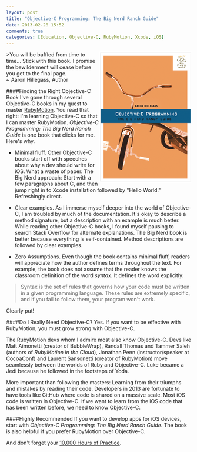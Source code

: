 ```yaml
---
layout: post
title: "Objective-C Programming: The Big Nerd Ranch Guide"
date: 2013-02-28 15:52
comments: true
categories: [Education, Objective-C, RubyMotion, Xcode, iOS]
---
```

<img src="/images/objective-c-big-nerd.png" align="right" width="250" height="357" alt="Objective-C Programming - The Big Nerd Ranch Guide" title="Objective-C Programming - The Big Nerd Ranch Guide">
>You will be baffled from time to time… Stick with this book. I promise the bewilderment will cease before you get to the final page.<br/>~ Aaron Hillegass, Author

####Finding the Right Objective-C Book
I've gone through several Objective-C books in my quest to master [RubyMotion](/blog/2012/10/29/building-ios-apps-with-ruby-motion/). You read that right: I'm learning Objective-C so that I can master RubyMotion. *Objective-C Programming: The Big Nerd Ranch Guide* is one book that clicks for me. Here's why.
<!-- more -->
* Minimal fluff. Other Objective-C books start off with speeches about why a dev should write for iOS. What a waste of paper. The Big Nerd approach: Start with a few paragraphs about C, and then jump right in to Xcode installation followed by "Hello World." Refreshingly direct.

* Clear examples. As I immerse myself deeper into the world of Objective-C, I am troubled by much of the documentation. It's okay to describe a method signature, but a description with an example is much better. While reading other Objective-C books, I found myself pausing to search Stack Overflow for alternate explanations. The Big Nerd book is better because everything is self-contained. Method descriptions are followed by clear examples.

* Zero Assumptions. Even though the book contains minimal fluff, readers will appreciate how the author defines terms throughout the text. For example, the book does not assume that the reader knows the classroom definition of the word *syntax*. It defines the word explicitly:

>Syntax is the set of rules that governs how your code must be written in a given programming language. These rules are extremely specific, and if you fail to follow them, your program won't work.

Clearly put!

####Do I Really Need Objective-C?
Yes. If you want to be effective with RubyMotion, you must grow strong with Objective-C.

The RubyMotion devs whom I admire most also know Objective-C. Devs like Matt Aimonetti (creator of BubbleWrap), Randall Thomas and Tammer Saleh (authors of *RubyMotion in the Cloud*), Jonathan Penn (instructor/speaker at CocoaConf) and Laurent Sansonetti (creator of RubyMotion) move seamlessly between the worlds of Ruby and Objective-C. Luke became a Jedi because he followed in the footsteps of Yoda.

More important than following the masters: Learning from their triumphs and mistakes by reading their code. Developers in 2013 are fortunate to have tools like GitHub where code is shared on a massive scale. Most iOS code is written in Objective-C. If we want to learn from the iOS code that has been written before, we need to know Objective-C.

####Highly Recommended
If you want to develop apps for iOS devices, start with *Objective-C Programming: The Big Nerd Ranch Guide*. The book is also helpful if you prefer RubyMotion over Objective-C.

And don't forget your [10,000 Hours of Practice](/blog/2012/09/03/10000-hours-of-practice/).
